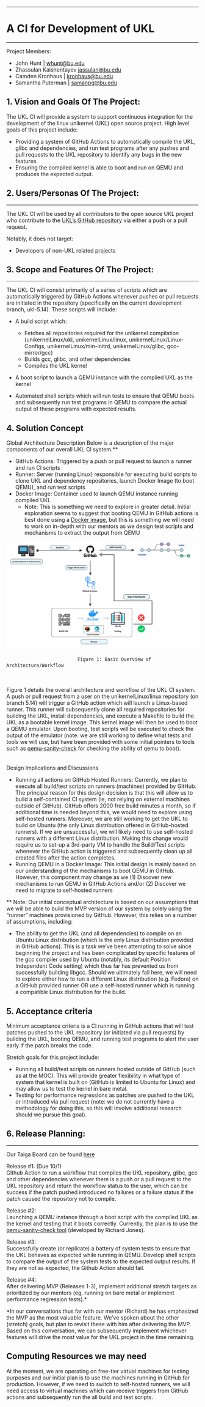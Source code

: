 ** **
# A CI for Development of UKL
** **
Project Members:  
- John Hunt | whunt@bu.edu  
- Zhassulan Kaishentayev jassulan@bu.edu  
- Camden Kronhaus | kronhaus@bu.edu  
- Samantha Puterman | samanpg@bu.edu  

## 1.   Vision and Goals Of The Project:

The UKL CI will provide a system to support continuous integration for the development of the linux unikernel (UKL) open source project. High level goals of this project include:  
* Providing a system of GitHub Actions to automatically compile the UKL, glibc and dependencies, and run test programs after any pushes and pull requests to the UKL repository to identify any bugs in the new features. 
* Ensuring the compiled kernel is able to boot and run on QEMU and produces the expected output.

## 2. Users/Personas Of The Project:
** **
The UKL CI will be used by all contributors to the open source UKL project who contribute to the [UKL’s GitHub repository](https://github.com/unikernelLinux/linux) via either a push or a pull request.

Notably, it does not target:
* Developers of non-UKL related projects

## 3.   Scope and Features Of The Project:

** **
The UKL CI will consist primarily of a series of scripts which are automatically triggered by GitHub Actions whenever pushes or pull requests are initiated in the repository (specifically on the current development branch, ukl-5.14). These scripts will include: 
* A build script which:

    * Fetches all repositories required for the unikernel compilation (unikernelLinux/ukl, unikernelLinux/linux, unikernelLinux/Linux-Configs, unikernelLinux/min-initrd, unikernelLinux/glibc, gcc-mirror/gcc)
  * Builds gcc, glibc, and other dependencies
  * Compiles the UKL kernel
* A boot script to launch a QEMU instance with the compiled UKL as the kernel
* Automated shell scripts which will run tests to ensure that QEMU boots and subsequently run test programs in QEMU to compare the actual output of these programs with expected results. 

## 4. Solution Concept
Global Architecture Description
Below is a description of the major components of our overall UKL CI system.**
* GitHub Actions: Triggered by a push or pull request to launch a runner and run CI scripts
* Runner: Server (running Linux) responsible for executing build scripts to clone UKL and dependency repositories, launch Docker Image (to boot QEMU), and run test scripts
* Docker Image: Container used to launch QEMU instance running compiled UKL  
    * Note: This is something we need to explore in greater detail. Initial exploration seems to suggest that booting QEMU in GitHub actions is best done using a [Docker image](https://github.com/docker/setup-qemu-action), but this is something we will need to work on in-depth with our mentors as we design test scripts and mechanisms to extract the output from QEMU

![architecture diagram](./images/architecture-diagram.png)
                  
                              Figure 1: Basic Overview of Architecture/Workflow

<br></br>
Figure 1 details the overall architecture and workflow of the UKL CI system. A push or pull request from a user on the unikernelLinux/linux repository (on branch 5.14) will trigger a GitHub action which will launch a Linux-based runner. This runner will subsequently clone all required repositories for building the UKL, install dependencies, and execute a Makefile to build the UKL as a bootable kernel image. This kernel image will then be used to boot a QEMU emulator. Upon booting, test scripts will be executed to check the output of the emulator (note: we are still working to define what tests and tools we will use, but have been provided with some initial pointers to tools such as [qemu-sanity-check](https://people.redhat.com/~rjones/qemu-sanity-check/) for checking the ability of qemu to boot).  
<br></br>
Design Implications and Discussions
* Running all actions on GitHub Hosted Runners: Currently, we plan to execute all build/test scripts on runners (machines) provided by GitHub. The principal reason for this design decision is that this will allow us to build a self-contained CI system (ie, not relying on external machines outside of GitHub). GitHub offers 2000 free build minutes a month, so if additional time is needed beyond this, we would need to explore using self-hosted runners. Moreover, we are still working to get the UKL to build on Ubuntu (the only Linux distribution offered in GitHub-hosted runners). If we are unsuccessful, we will likely need to use self-hosted runners with a different Linux distribution. Making this change would require us to set-up a 3rd-party VM to handle the Build/Test scripts whenever the GitHub action is triggered and subsequently clean up all created files after the action completes. 
* Running QEMU in a Docker Image: This initial design is mainly based on our understanding of the mechanisms to boot QEMU in GitHub. However, this component may change as we (1) Discover new mechanisms to run QEMU in GitHub Actions and/or (2) Discover we need to migrate to self-hosted runners



** Note: Our initial conceptual architecture is based on our assumptions that we will be able to build the MVP version of our system by solely using the “runner” machines provisioned by GitHub. However, this relies on a number of assumptions, including:
* The ability to get the UKL (and all dependencies) to compile on an Ubuntu Linux distribution (which is the only Linux distribution provided in GitHub actions). This is a task we’ve been attempting to solve since beginning the project and has been complicated by specific features of the gcc compiler used by Ubuntu  (notably, its default Position Independent Code setting) which thus far has prevented us from successfully building libgcc. Should we ultimately fail here, we will need to explore either how to run a different Linux distribution (e.g. Fedora) on a GitHub provided runner OR use a self-hosted runner which is running a compatible Linux distribution for the build.

## 5. Acceptance criteria
Minimum acceptance criteria is a CI running in GitHub actions that will test patches pushed to the UKL repository (or initiated via pull requests) by building the UKL, booting QEMU, and running test programs to alert the user early if the patch breaks the code.

Stretch goals for this project include:
* Running all build/test scripts on runners hosted outside of GitHub (such as at the MOC). This will provide greater flexibility in what type of system that kernel is built on (GitHub is limited to Ubuntu for Linux) and may allow us to test the kernel in bare metal.
* Testing for performance regressions as patches are pushed to the UKL or introduced via pull request (note: we do not currently have a methodology for doing this, so this will involve additional research should we pursue this goal).

## 6.  Release Planning:
** **
Our Taiga Board can be found [here](https://tree.taiga.io/project/anqianqi1-csec528-fall-21-a-ci-for-development-of-ukl/timeline)

Release #1: (Due 10/1)  
Github Action to run a workflow that compiles the UKL repository, glibc, gcc and other dependencies whenever there is a push or a pull request to the UKL repository and return the workflow status to the user, which can be success if the patch pushed introduced no failures or a failure status if the patch caused the repository not to compile. 

Release #2:  
Launching a QEMU instance through a boot script with the compiled UKL as the kernel and testing that it boots correctly. Currently, the plan is to use the [qemu-sanity-check tool](https://people.redhat.com/~rjones/qemu-sanity-check/) (developed by Richard Jones).

Release #3:   
Successfully create (or replicate) a battery of system tests to ensure that the UKL behaves as expected while running in QEMU. Develop shell scripts to compare the output of the system tests to the expected output results. If they are not as expected, the Github Action should fail. 

Release #4:   
After delivering MVP (Releases 1-3), implement additional stretch targets as prioritized by our mentors (eg, running on bare metal or implement performance regression tests).*

*In our conversations thus far with our mentor (Richard) he has emphasized the MVP as the most valuable feature. We’ve spoken about the other (stretch) goals, but plan to revisit these with him after delivering the MVP. Based on this conversation, we can subsequently implement whichever features will drive the most value for the UKL project in the time remaining. 

## Computing Resources we may need
At the moment, we are operating on free-tier virtual machines for testing purposes and our initial plan is to use the machines running in GitHub for production. However, if we need to switch to self-hosted runners, we will need access to virtual machines which can receive triggers from GitHub actions and subsequently run the all build and test scripts. 



